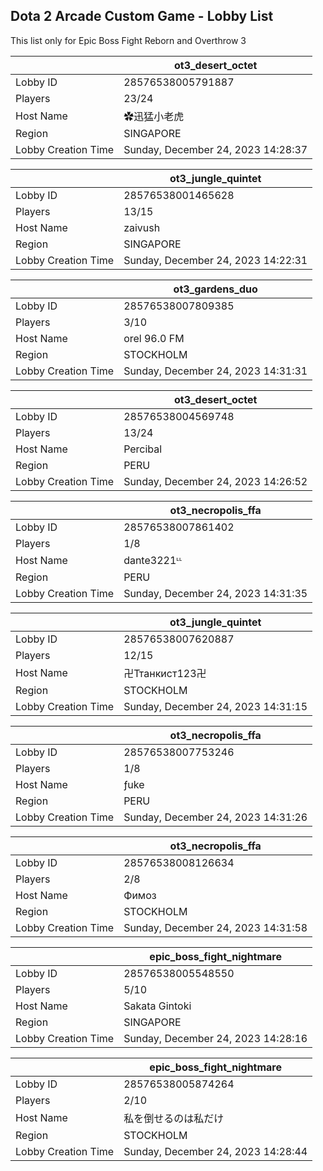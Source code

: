 ## Dota 2 Arcade Custom Game - Lobby List

This list only for Epic Boss Fight Reborn and Overthrow 3

|  | ot3_desert_octet |
| ------ | ------ |
| Lobby ID | 28576538005791887 |
| Players | 23/24 |
| Host Name | ✿迅猛小老虎 |
| Region | SINGAPORE |
| Lobby Creation Time | Sunday, December 24, 2023 14:28:37 |


|  | ot3_jungle_quintet |
| ------ | ------ |
| Lobby ID | 28576538001465628 |
| Players | 13/15 |
| Host Name | zaivush |
| Region | SINGAPORE |
| Lobby Creation Time | Sunday, December 24, 2023 14:22:31 |


|  | ot3_gardens_duo |
| ------ | ------ |
| Lobby ID | 28576538007809385 |
| Players | 3/10 |
| Host Name | orel 96.0 FM |
| Region | STOCKHOLM |
| Lobby Creation Time | Sunday, December 24, 2023 14:31:31 |


|  | ot3_desert_octet |
| ------ | ------ |
| Lobby ID | 28576538004569748 |
| Players | 13/24 |
| Host Name | Percibal |
| Region | PERU |
| Lobby Creation Time | Sunday, December 24, 2023 14:26:52 |


|  | ot3_necropolis_ffa |
| ------ | ------ |
| Lobby ID | 28576538007861402 |
| Players | 1/8 |
| Host Name | dante3221ᶫᶫ |
| Region | PERU |
| Lobby Creation Time | Sunday, December 24, 2023 14:31:35 |


|  | ot3_jungle_quintet |
| ------ | ------ |
| Lobby ID | 28576538007620887 |
| Players | 12/15 |
| Host Name | 卍Ттанкист123卍 |
| Region | STOCKHOLM |
| Lobby Creation Time | Sunday, December 24, 2023 14:31:15 |


|  | ot3_necropolis_ffa |
| ------ | ------ |
| Lobby ID | 28576538007753246 |
| Players | 1/8 |
| Host Name | ƒuke |
| Region | PERU |
| Lobby Creation Time | Sunday, December 24, 2023 14:31:26 |


|  | ot3_necropolis_ffa |
| ------ | ------ |
| Lobby ID | 28576538008126634 |
| Players | 2/8 |
| Host Name | Фимоз |
| Region | STOCKHOLM |
| Lobby Creation Time | Sunday, December 24, 2023 14:31:58 |


|  | epic_boss_fight_nightmare |
| ------ | ------ |
| Lobby ID | 28576538005548550 |
| Players | 5/10 |
| Host Name | Sakata Gintoki |
| Region | SINGAPORE |
| Lobby Creation Time | Sunday, December 24, 2023 14:28:16 |


|  | epic_boss_fight_nightmare |
| ------ | ------ |
| Lobby ID | 28576538005874264 |
| Players | 2/10 |
| Host Name | 私を倒せるのは私だけ |
| Region | STOCKHOLM |
| Lobby Creation Time | Sunday, December 24, 2023 14:28:44 |


